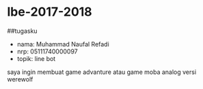 # lbe-2017-2018

##tugasku

* nama: Muhammad Naufal Refadi
* nrp: 05111740000097
* topik: line bot

saya ingin membuat game advanture atau game moba analog versi werewolf

